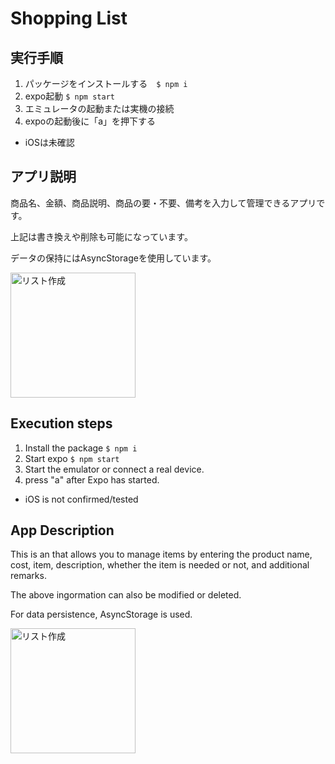 # Shopping List
## 実行手順
1. パッケージをインストールする　`$ npm i`
2. expo起動 `$ npm start`
3. エミュレータの起動または実機の接続
4. expoの起動後に「a」を押下する
* iOSは未確認
## アプリ説明
商品名、金額、商品説明、商品の要・不要、備考を入力して管理できるアプリです。

上記は書き換えや削除も可能になっています。

データの保持にはAsyncStorageを使用しています。

<img alt="リスト作成" width="200" src="https://github.com/kazu09/ShoppingList/assets/64839248/37c99e30-d7bb-435e-8d50-73cc504cde94">

## Execution steps
1. Install the package `$ npm i`
2. Start expo `$ npm start`
3. Start the emulator or connect a real device.
4. press "a" after Expo has started.
* iOS is not confirmed/tested
## App Description
This is an that allows you to manage items by entering the product name, cost, item, description,
whether the item is needed or not, and additional remarks.

The above ingormation can also be modified or deleted.

For data persistence, AsyncStorage is used.

<img alt="リスト作成" width="200" src="https://github.com/kazu09/ShoppingList/assets/64839248/37c99e30-d7bb-435e-8d50-73cc504cde94">
